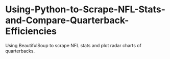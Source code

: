 # Using-Python-to-Scrape-NFL-Stats-and-Compare-Quarterback-Efficiencies
Using BeautifulSoup to scrape NFL stats and plot radar charts of quarterbacks.
